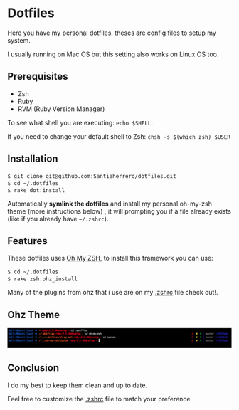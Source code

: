 # Dotfiles

Here you have my personal dotfiles, theses are config files to setup my system. 

I usually running on Mac OS but this setting also works on Linux OS too.

## Prerequisites

* Zsh
* Ruby
* RVM (Ruby Version Manager)

To see what shell you are executing: `echo $SHELL`.

If you need to change your default shell to Zsh: `chsh -s $(which zsh) $USER`

## Installation

    $ git clone git@github.com:Santieherrero/dotfiles.git
    $ cd ~/.dotfiles
    $ rake dot:install

Automatically **symlink the dotfiles** and install my personal oh-my-zsh theme (more instructions below) , it will prompting you
if a file already exists (like if you already have `~/.zshrc`).

## Features

These dotfiles uses [Oh My ZSH](https://github.com/robbyrussell/oh-my-zsh), to install this framework you can use:

	$ cd ~/.dotfiles
	$ rake zsh:ohz_install

Many of the plugins from ohz that i use are on my [.zshrc](https://github.com/Santieherrero/dotfiles/blob/master/zshrc) file check out!.

## Ohz Theme 

![alt tag](https://github.com/Santieherrero/dotfiles/blob/master/images/zsh-prompt.png)


## Conclusion

I do my best to keep them clean and up to date.

Feel free to customize the [.zshrc](https://github.com/Santieherrero/dotfiles/blob/master/zshrc) file to match your preference
